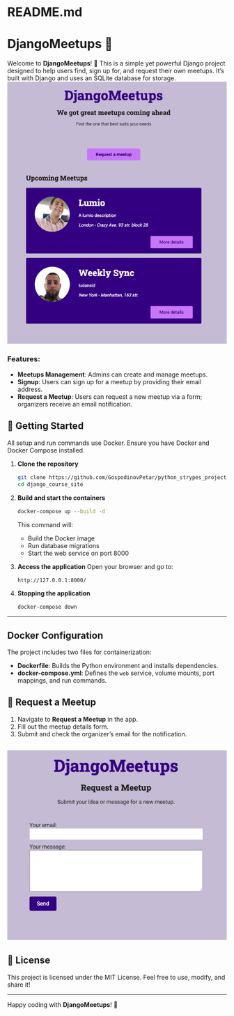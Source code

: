 # README.md

# DjangoMeetups 🎉

Welcome to **DjangoMeetups**! 🚀 This is a simple yet powerful Django project designed to help users find, sign up for, and request their own meetups. It’s built with Django and uses an SQLite database for storage.
![Screenshot of the Application](media/screenshots/main_page.png "Screenshot")
### Features:
- **Meetups Management**: Admins can create and manage meetups.
- **Signup**: Users can sign up for a meetup by providing their email address.
- **Request a Meetup**: Users can request a new meetup via a form; organizers receive an email notification.

## 🚀 Getting Started

All setup and run commands use Docker. Ensure you have Docker and Docker Compose installed.

1. **Clone the repository**
   ```bash
   git clone https://github.com/GospodinovPetar/python_strypes_projects.git
   cd django_course_site
   ```

2. **Build and start the containers**
   ```bash
   docker-compose up --build -d
   ```
   This command will:
   - Build the Docker image
   - Run database migrations
   - Start the web service on port 8000

3. **Access the application**
   Open your browser and go to:
   ```
   http://127.0.0.1:8000/
   ```

4. **Stopping the application**
   ```bash
   docker-compose down
   ```

---

## Docker Configuration

The project includes two files for containerization:

- **Dockerfile**: Builds the Python environment and installs dependencies.
- **docker-compose.yml**: Defines the `web` service, volume mounts, port mappings, and run commands.

## 📧 Request a Meetup

1. Navigate to **Request a Meetup** in the app.
2. Fill out the meetup details form.
3. Submit and check the organizer’s email for the notification.

![Screenshot of the Application](media/screenshots/request_page.png "Screenshot")
---

## 📝 License

This project is licensed under the MIT License. Feel free to use, modify, and share it!

---

Happy coding with **DjangoMeetups**! 🎉
